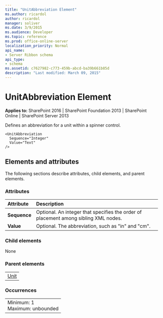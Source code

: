 ```yaml
---
title: "UnitAbbreviation Element"
ms.author: ricardol
author: ricardol
manager: soliver
ms.date: 3/9/2015
ms.audience: Developer
ms.topic: reference
ms.prod: office-online-server
localization_priority: Normal
api_name:
- Server Ribbon schema
api_type:
- schema
ms.assetid: c7627982-c773-459b-abcd-ba39b661b85d
description: "Last modified: March 09, 2015"
---
```


# UnitAbbreviation Element

 
  
 **Applies to:** SharePoint 2016 | SharePoint Foundation 2013 | SharePoint Online | SharePoint Server 2013
  
Defines an abbreviation for a unit within a spinner control.
  
```
<UnitAbbreviation
  Sequence="Integer"
  Value="Text"
/>
```

## Elements and attributes

The following sections describe attributes, child elements, and parent elements.

### Attributes

|**Attribute**|**Description**|
|:-----|:-----|
|**Sequence** <br/> |Optional. An integer that specifies the order of placement among sibling XML nodes.  <br/> |
|**Value** <br/> |Optional. The abbreviation, such as "in" and "cm".  <br/> |
   
### Child elements

None
  
### Parent elements

||
|:-----|
|[Unit](unit-element-spinner.md)|
   
### Occurrences

||
|:-----|
|Minimum: 1  <br/> Maximum: unbounded  <br/> |
   

